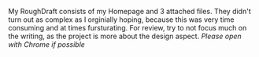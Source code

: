 My RoughDraft consists of my Homepage and 3 attached files. They didn't turn out as complex as I orginially hoping, because this was very time consuming and at times fursturating. For review, try to not focus much on the writing, as the project is more about the design aspect. *Please open with Chrome if possible*
